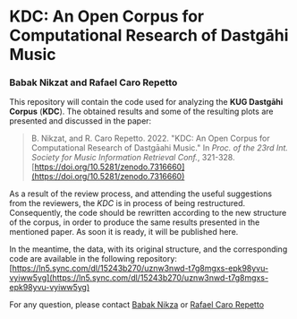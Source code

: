 # KDC: An Open Corpus for Computational Research of Dastgāhi Music

### Babak Nikzat and Rafael Caro Repetto

This repository will contain the code used for analyzing the **KUG Dastgāhi Corpus** (**KDC**). The obtained results and some of the resulting plots are presented and discussed in the paper:

> B. Nikzat, and R. Caro Repetto. 2022. "KDC: An Open Corpus for Computational Research of Dastgāahi Music." In *Proc. of the 23rd Int.
Society for Music Information Retrieval Conf.*, 321-328. [https://doi.org/10.5281/zenodo.7316660](https://doi.org/10.5281/zenodo.7316660)

As a result of the review process, and attending the useful suggestions from the reviewers, the *KDC* is in process of being restructured. Consequently, the code should be rewritten according to the new structure of the corpus, in order to produce the same results presented in the mentioned paper. As soon it is ready, it will be published here.

In the meantime, the data, with its original structure, and the corresponding code are available in the following repository: [https://ln5.sync.com/dl/15243b270/uznw3nwd-t7g8mgxs-epk98yvu-vyiww5yg](https://ln5.sync.com/dl/15243b270/uznw3nwd-t7g8mgxs-epk98yvu-vyiww5yg)

For any question, please contact [Babak Nikza](mailto:b.nikzat@kug.ac.at) or [Rafael Caro Repetto](mailto:rafael.caro-repetto@kug.ac.at)
